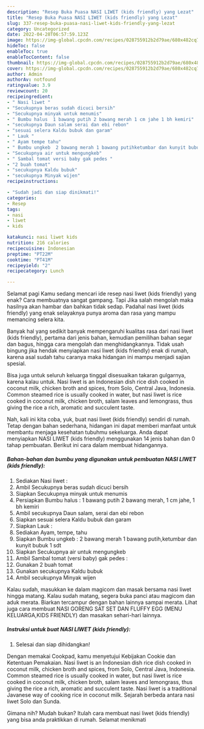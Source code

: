 ```yaml
---
description: "Resep Buka Puasa NASI LIWET (kids friendly) yang Lezat"
title: "Resep Buka Puasa NASI LIWET (kids friendly) yang Lezat"
slug: 337-resep-buka-puasa-nasi-liwet-kids-friendly-yang-lezat
category: Uncategorized
date: 2022-04-28T06:57:59.123Z
image: https://img-global.cpcdn.com/recipes/028755912b2d79ae/680x482cq70/nasi-liwet-kids-friendly-foto-resep-utama.jpg
hideToc: false
enableToc: true
enableTocContent: false
thumbnail: https://img-global.cpcdn.com/recipes/028755912b2d79ae/680x482cq70/nasi-liwet-kids-friendly-foto-resep-utama.jpg
cover: https://img-global.cpcdn.com/recipes/028755912b2d79ae/680x482cq70/nasi-liwet-kids-friendly-foto-resep-utama.jpg
author: Admin
authorAv: notfound
ratingvalue: 3.9
reviewcount: 20
recipeingredient:
- " Nasi liwet "
- "Secukupnya beras sudah dicuci bersih"
- "Secukupnya minyak untuk menumis"
- " Bumbu halus  1 bawang putih 2 bawang merah 1 cm jahe 1 bh kemiri"
- "secukupnya Daun salam serai dan ebi rebon"
- "sesuai selera Kaldu bubuk dan garam"
- " Lauk "
- " Ayam tempe tahu"
- " Bumbu ungkeb  2 bawang merah 1 bawang putihketumbar dan kunyit bubuk 1 sdt"
- "Secukupnya air untuk mengungkeb"
- " Sambal tomat versi baby gak pedes "
- "2 buah tomat"
- "secukupnya Kaldu bubuk"
- "secukupnya Minyak wijen"
recipeinstructions:

- "Sudah jadi dan siap dinikmati!"
categories:
- Resep
tags:
- nasi
- liwet
- kids

katakunci: nasi liwet kids 
nutrition: 216 calories
recipecuisine: Indonesian
preptime: "PT22M"
cooktime: "PT41M"
recipeyield: "2"
recipecategory: Lunch

---
```



Selamat pagi Kamu sedang mencari ide resep nasi liwet (kids friendly) yang enak? Cara membuatnya sangat gampang. Tapi Jika salah mengolah maka hasilnya akan hambar dan bahkan tidak sedap. Padahal nasi liwet (kids friendly) yang enak selayaknya punya aroma dan rasa yang mampu memancing selera kita.


Banyak hal yang sedikit banyak mempengaruhi kualitas rasa dari nasi liwet (kids friendly), pertama dari jenis bahan, kemudian pemilihan bahan segar dan bagus, hingga cara mengolah dan menghidangkannya. Tidak usah bingung jika hendak menyiapkan nasi liwet (kids friendly) enak di rumah, karena asal sudah tahu caranya maka hidangan ini mampu menjadi sajian spesial.

Bisa juga untuk seluruh keluarga tinggal disesuaikan takaran gulgarnya, karena kalau untuk. Nasi liwet is an Indonesian dish rice dish cooked in coconut milk, chicken broth and spices, from Solo, Central Java, Indonesia. Common steamed rice is usually cooked in water, but nasi liwet is rice cooked in coconut milk, chicken broth, salam leaves and lemongrass, thus giving the rice a rich, aromatic and succulent taste.


Nah, kali ini kita coba, yuk, buat nasi liwet (kids friendly) sendiri di rumah. Tetap dengan bahan sederhana, hidangan ini dapat memberi manfaat untuk membantu menjaga kesehatan tubuhmu sekeluarga. Anda dapat menyiapkan NASI LIWET (kids friendly) menggunakan 14 jenis bahan dan 0 tahap pembuatan. Berikut ini cara dalam membuat hidangannya.

<!--inarticleads1-->

##### Bahan-bahan dan bumbu yang digunakan untuk pembuatan NASI LIWET (kids friendly):

1. Sediakan  Nasi liwet :
1. Ambil Secukupnya beras sudah dicuci bersih
1. Siapkan Secukupnya minyak untuk menumis
1. Persiapkan  Bumbu halus : 1 bawang putih 2 bawang merah, 1 cm jahe, 1 bh kemiri
1. Ambil secukupnya Daun salam, serai dan ebi rebon
1. Siapkan sesuai selera Kaldu bubuk dan garam
1. Siapkan  Lauk :
1. Sediakan  Ayam, tempe, tahu
1. Siapkan  Bumbu ungkeb : 2 bawang merah 1 bawang putih,ketumbar dan kunyit bubuk 1 sdt
1. Siapkan Secukupnya air untuk mengungkeb
1. Ambil  Sambal tomat (versi baby) gak pedes :
1. Gunakan 2 buah tomat
1. Gunakan secukupnya Kaldu bubuk
1. Ambil secukupnya Minyak wijen


Kalau sudah, masukkan ke dalam magicom dan masak bersama nasi liwet hingga matang. Kalau sudah matang, segera buka panci atau magicom dan aduk merata. Biarkan tercampur dengan bahan lainnya sampai merata. Lihat juga cara membuat NASI GORENG SAT SET DAN FLUFFY EGG (MENU KELUARGA,KIDS FRIENDLY) dan masakan sehari-hari lainnya. 

<!--inarticleads2-->

##### Instruksi untuk buat NASI LIWET (kids friendly):


1. Selesai dan siap dihidangkan!

Dengan memakai Cookpad, kamu menyetujui Kebijakan Cookie dan Ketentuan Pemakaian. Nasi liwet is an Indonesian dish rice dish cooked in coconut milk, chicken broth and spices, from Solo, Central Java, Indonesia. Common steamed rice is usually cooked in water, but nasi liwet is rice cooked in coconut milk, chicken broth, salam leaves and lemongrass, thus giving the rice a rich, aromatic and succulent taste. Nasi liwet is a traditional Javanese way of cooking rice in coconut milk. Sejarah berbeda antara nasi liwet Solo dan Sunda. 

Gimana nih? Mudah bukan? Itulah cara membuat nasi liwet (kids friendly) yang bisa anda praktikkan di rumah. Selamat menikmati
